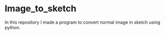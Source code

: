 # Image_to_sketch
In this repository I made a program to convert normal image in sketch using python.
